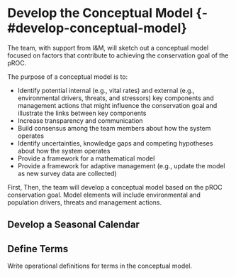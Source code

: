 # Develop the Conceptual Model {-#develop-conceptual-model}

The team, with support from I&M, will sketch out a conceptual model focused on factors that contribute to achieving the conservation goal of the pROC. 

The purpose of a conceptual model is to: 

- Identify potential internal (e.g., vital rates) and external (e.g., environmental drivers, threats, and stressors) key components and management actions that might influence the conservation goal and illustrate the links between key components 
- Increase transparency and communication 
- Build consensus among the team members about how the system operates 
- Identify uncertainties, knowledge gaps and competing hypotheses about how the system operates 
- Provide a framework for a mathematical model 
- Provide a framework for adaptive management (e.g., update the model as new survey data are collected) 

First,  Then, the team will develop a conceptual model based on the pROC conservation goal. Model elements will include environmental and population drivers, threats and management actions. 

## Develop a Seasonal Calendar

## Define Terms

Write operational definitions for terms in the conceptual model.
